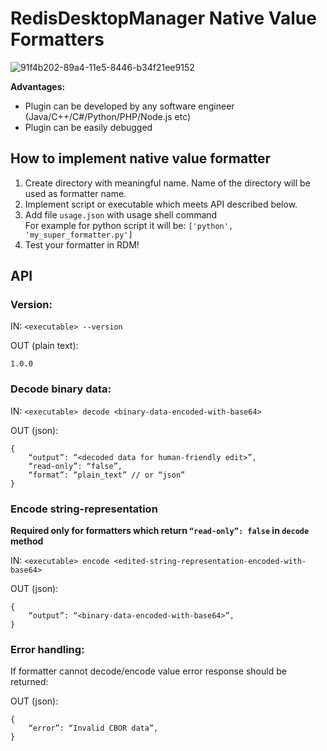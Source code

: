 # RedisDesktopManager Native Value Formatters

![91f4b202-89a4-11e5-8446-b34f21ee9152](https://cloud.githubusercontent.com/assets/1655867/20011127/315cb0c4-a2b3-11e6-8479-ae8a6d030f40.png)

**Advantages:**
- Plugin can be developed by any software engineer (Java/C++/C#/Python/PHP/Node.js etc)
- Plugin can be easily debugged

## How to implement native value formatter
1. Create directory with meaningful name. Name of the directory will be used as formatter name.
2. Implement script or executable which meets API described below. 
3. Add file `usage.json` with usage shell command<br />
For example for python script it will be: `['python', 'my_super_formatter.py']`
4. Test your formatter in RDM!

## API
### Version:

IN: `<executable> --version`

OUT (plain text):

```
1.0.0
```
### Decode binary data:  

IN: `<executable> decode <binary-data-encoded-with-base64>`

OUT (json): 

```
{
    “output”: “<decoded data for human-friendly edit>”,
    “read-only”: “false”,    
    “format”: “plain_text” // or “json”
}
```
### Encode string-representation 
**Required only for formatters which return `“read-only”: false` in `decode` method**

IN: `<executable> encode <edited-string-representation-encoded-with-base64>`

OUT (json): 
```
{
    “output”: “<binary-data-encoded-with-base64>”,    
}

```

### Error handling:
If formatter cannot decode/encode value error response should be returned:

OUT (json): 
```
{
    “error”: “Invalid CBOR data”,    
}
```

